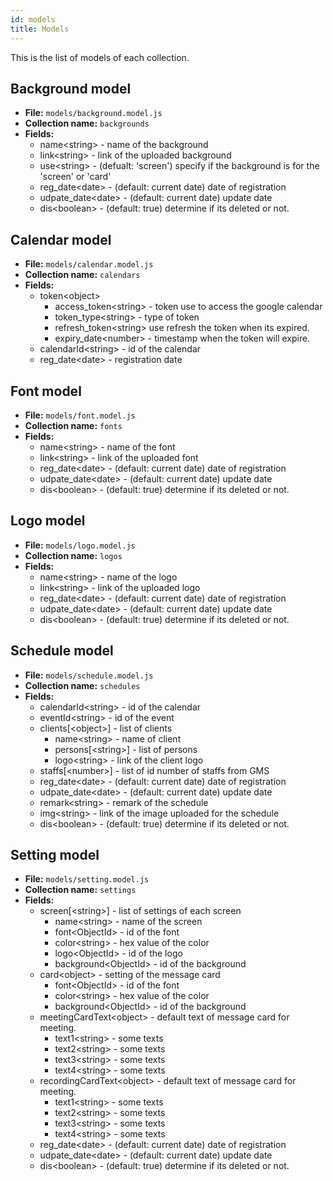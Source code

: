 ```yaml
---
id: models
title: Models
---
```


This is the list of models of each collection.


## Background model
- **File:** `models/background.model.js`
- **Collection name:** `backgrounds`
- **Fields:**
    * name\<string\> - name of the background 
    * link\<string\> - link of the uploaded background
    * use\<string\> - (defualt: 'screen') specify if the background is for the 'screen' or 'card'
    * reg_date\<date\> - (default: current date) date of registration
    * udpate_date\<date\> - (default: current date) update date
    * dis\<boolean\> - (default: true) determine if its deleted or not.

## Calendar model
- **File:** `models/calendar.model.js`
- **Collection name:** `calendars`
- **Fields:**
    * token\<object\>
        * access_token\<string\> - token use to access the google calendar
        * token_type\<string\> - type of token
        * refresh_token\<string\> use refresh the token when its expired.
        * expiry_date\<number\> - timestamp when the token will expire.
    * calendarId\<string\> - id of the calendar
    * reg_date\<date> - registration date


## Font model
- **File:** `models/font.model.js`
- **Collection name:** `fonts`
- **Fields:**
    * name\<string\> - name of the font
    * link\<string\> - link of the uploaded font
    * reg_date\<date\> - (default: current date) date of registration
    * udpate_date\<date\> - (default: current date) update date
    * dis\<boolean\> - (default: true) determine if its deleted or not.

## Logo model
- **File:** `models/logo.model.js`
- **Collection name:** `logos`
- **Fields:**
    * name\<string\> - name of the logo
    * link\<string\> - link of the uploaded logo
    * reg_date\<date\> - (default: current date) date of registration
    * udpate_date\<date\> - (default: current date) update date
    * dis\<boolean\> - (default: true) determine if its deleted or not.

## Schedule model
- **File:** `models/schedule.model.js`
- **Collection name:** `schedules`
- **Fields:**
    * calendarId\<string\> - id of the calendar
    * eventId\<string\> - id of the event
    * clients[\<object\>] - list of clients
        * name\<string\> - name of client
        * persons[\<string\>] - list of persons
        * logo\<string\> - link of the client logo
    * staffs[\<number\>] - list of id number of staffs from GMS
    * reg_date\<date\> - (default: current date) date of registration
    * udpate_date\<date\> - (default: current date) update date
    * remark\<string\> - remark of the schedule
    * img\<string\> - link of the image uploaded for the schedule
    * dis\<boolean\> - (default: true) determine if its deleted or not.

## Setting model
- **File:** `models/setting.model.js`
- **Collection name:** `settings`
- **Fields:**
    * screen[\<string\>] - list of settings of each screen
        * name\<string\> - name of the screen
        * font\<ObjectId\> - id of the font
        * color\<string\> - hex value of the color
        * logo\<ObjectId\> - id of the logo
        * background\<ObjectId\> - id of the background
    * card\<object\> - setting of the message card
        * font\<ObjectId\> - id of the font
        * color\<string\> - hex value of the color
        * background\<ObjectId\> - id of the background
    * meetingCardText\<object\> - default text of message card for meeting.
        * text1\<string\> - some texts
        * text2\<string\> - some texts
        * text3\<string\> - some texts
        * text4\<string\> - some texts
    * recordingCardText\<object\> - default text of message card for meeting.
        * text1\<string\> - some texts
        * text2\<string\> - some texts
        * text3\<string\> - some texts
        * text4\<string\> - some texts
    * reg_date\<date\> - (default: current date) date of registration
    * udpate_date\<date\> - (default: current date) update date
    * dis\<boolean\> - (default: true) determine if its deleted or not.